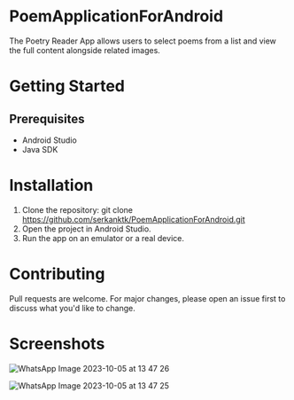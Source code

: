 # PoemApplicationForAndroid
The Poetry Reader App allows users to select poems from a list and view the full content alongside related images.

# Getting Started
## Prerequisites
- Android Studio
- Java SDK

# Installation
1. Clone the repository:
   git clone https://github.com/serkanktk/PoemApplicationForAndroid.git
2. Open the project in Android Studio.
3. Run the app on an emulator or a real device.

# Contributing
Pull requests are welcome. For major changes, please open an issue first to discuss what you'd like to change.

# Screenshots

![WhatsApp Image 2023-10-05 at 13 47 26](https://github.com/serkanktk/PoemApplicationForAndroid/assets/128151657/4410701e-15b7-4b50-96c5-d6aa81ec62de)

![WhatsApp Image 2023-10-05 at 13 47 25](https://github.com/serkanktk/PoemApplicationForAndroid/assets/128151657/5770717e-84a1-4f77-8759-689cb4f0f768)
